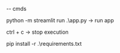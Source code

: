 -- cmds 

python -m streamlit run .\app.py               -> run app


ctrl + c                                       -> stop execution



pip install -r .\requirements.txt